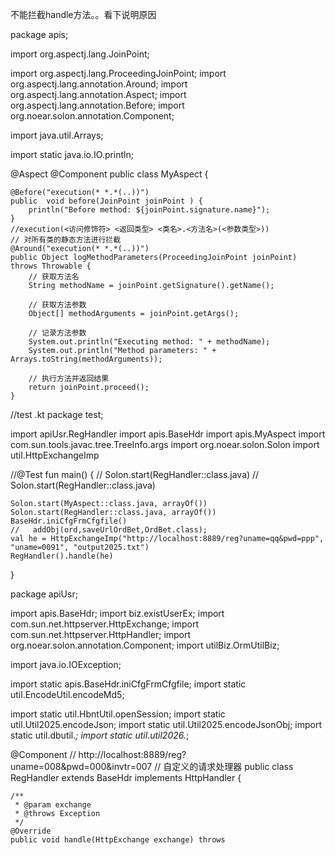
不能拦截handle方法。。看下说明原因


package apis;

import org.aspectj.lang.JoinPoint;

import org.aspectj.lang.ProceedingJoinPoint;
import org.aspectj.lang.annotation.Around;
import org.aspectj.lang.annotation.Aspect;
import org.aspectj.lang.annotation.Before;
import org.noear.solon.annotation.Component;

import java.util.Arrays;

import static java.io.IO.println;

@Aspect
@Component
public class MyAspect {

    @Before("execution(* *.*(..))")
    public  void before(JoinPoint joinPoint ) {
        println("Before method: ${joinPoint.signature.name}");
    }
    //execution(<访问修饰符> <返回类型> <类名>.<方法名>(<参数类型>))
    // 对所有类的静态方法进行拦截
    @Around("execution(* *.*(..))")
    public Object logMethodParameters(ProceedingJoinPoint joinPoint) throws Throwable {
        // 获取方法名
        String methodName = joinPoint.getSignature().getName();

        // 获取方法参数
        Object[] methodArguments = joinPoint.getArgs();

        // 记录方法参数
        System.out.println("Executing method: " + methodName);
        System.out.println("Method parameters: " + Arrays.toString(methodArguments));

        // 执行方法并返回结果
        return joinPoint.proceed();
    }




//test .kt
package test;

import apiUsr.RegHandler
import apis.BaseHdr
import apis.MyAspect
import com.sun.tools.javac.tree.TreeInfo.args
import org.noear.solon.Solon
import util.HttpExchangeImp



//@Test
fun main() {
//  Solon.start(RegHandler::class.java)
//  Solon.start(RegHandler::class.java)

    Solon.start(MyAspect::class.java, arrayOf())
    Solon.start(RegHandler::class.java, arrayOf())
    BaseHdr.iniCfgFrmCfgfile()
    //   addObj(ord,saveUrlOrdBet,OrdBet.class);
    val he = HttpExchangeImp("http://localhost:8889/reg?uname=qq&pwd=ppp", "uname=0091", "output2025.txt")
    RegHandler().handle(he)

}




package apiUsr;

import apis.BaseHdr;
import biz.existUserEx;
import com.sun.net.httpserver.HttpExchange;
import com.sun.net.httpserver.HttpHandler;
import org.noear.solon.annotation.Component;
import utilBiz.OrmUtilBiz;

import java.io.IOException;


import static apis.BaseHdr.iniCfgFrmCfgfile;
import static util.EncodeUtil.encodeMd5;


import static util.HbntUtil.openSession;
import static util.Util2025.encodeJson;
import static util.Util2025.encodeJsonObj;
import static util.dbutil.*;
import static util.util2026.*;

@Component
//  http://localhost:8889/reg?uname=008&pwd=000&invtr=007
// 自定义的请求处理器
public class RegHandler extends BaseHdr implements HttpHandler {


    /**
     * @param exchange
     * @throws Exception
     */
    @Override
    public void handle(HttpExchange exchange) throws 